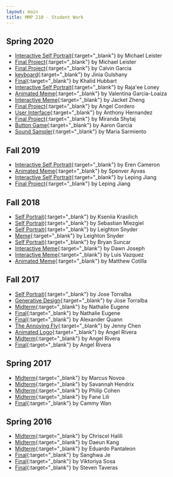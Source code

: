 ```yaml
---
layout: main
title: MMP 210 - Student Work
---
```


## Spring 2020
- [Interactive Self Portrait](https://mikenguyenleister.github.io/classwork/selfportrait3.html){:target="_blank"} by Michael Leister  
- [Final Project](https://mikenguyenleister.github.io/classwork/finalproject2.html){:target="_blank"} by Michael Leister  
- [Final Project](https://calvingarcia.github.io/mmp210/Final/){:target="_blank"} by Calvin Garcia  
- [keyboard](https://jiniagulshany.github.io/mmp210/keyboard/){:target="_blank"} by Jinia Gulshany  
- [Final](https://khalidhubbart.github.io/mmp210/Final/){:target="_blank"} by Khalid Hubbart  
- [Interactive Self Portrait](https://raja-ee.github.io/mmp210/interactive/){:target="_blank"} by Raja'ee Loney  
- [Animated Meme](https://valentina177.github.io/mmp210/meme3/){:target="_blank"} by Valentina Garcia-Loaiza  
- [Interactive Meme](https://jznekker.github.io/mmp_v2/meme_v4/index.html){:target="_blank"} by Jacket Zheng  
- [Final Project](https://angelcord20.github.io/MMP210/finalproject/){:target="_blank"} by Angel Cordero   
- [User Interface](https://anthonyh0216.github.io/mmp210/user_interface/){:target="_blank"} by Anthony   Hernandez  
- [Final Project](https://mirandashy.github.io/mmp210/final_project/){:target="_blank"} by Miranda Shytaj  
- [Button Game](https://aarongarcia2017.github.io/MMP210/button_game/){:target="_blank"} by Aaron Garcia  
- [Sound Sampler](https://maria282.github.io/mmp210/Sound/){:target="_blank"} by Maria Sarmiento  





## Fall 2019
- [Interactive Self Portrait](https://erencameron.github.io/MMP210/interactive/index.html){:target="_blank"} by Eren Cameron
- [Animated Meme](https://arlatius.github.io/mmp210/Projects/memelogoAnimation/index.html){:target="_blank"} by Spenver Ayvas
- [Interactive Self Portrait](https://lepingjiang.github.io/MMP210_Leping_Jiang/p1_2/index.html){:target="_blank"} by Leping Jiang
- [Final Project](https://lepingjiang.github.io/MMP210_Leping_Jiang/final/index.html){:target="_blank"} by Leping Jiang


## Fall 2018
<!-- - [Final](https://nanae1984.github.io/MMP210/finalproject/){:target="_blank"} by Nanae Itoi  -->
- [Self Portrait](https://kseniiakrasilich.github.io/mmp210/self_portrait_Black/index.html){:target="_blank"} by Kseniia Krasilich
- [Self Portrait](https://seba11001.github.io/MMP210/SelfPortrait2/index.html){:target="_blank"} by Sebastian Miezgiel
- [Self Portrait](https://leightonsnyder.github.io/mmp210/selfportrait_2.html){:target="_blank"} by Leighton Snyder
- [Meme](https://leightonsnyder.github.io/mmp210/meme.html){:target="_blank"} by Leighton Snyder
- [Self Portrait](18f/bryan_suncar/self_portrait_v3/index.html){:target="_blank"} by Bryan Suncar
- [Interactive Meme](https://trinidawn.github.io/mmp210/meme_1/){:target="_blank"} by Dawn Joseph
- [Interactive Meme](https://lufire08.github.io/MMP_210/Meme_v1/index.html){:target="_blank"} by Luis Vazquez
- [Animated Meme](https://cotilla.github.io/MEME3/){:target="_blank"} by Matthew Cotilla


## Fall 2017
- [Self Portrait](http://torralbajose.com/MMP210/assignments/self-portrait/index.html){:target="_blank"} by Jose Torralba
- [Generative Design](http://torralbajose.com/MMP210/assignments/midterm/index.html){:target="_blank"} by Jose Torralba
- [Midterm](https://nixxonwtfu.github.io/MMP210/midterm/midterm.html){:target="_blank"} by Nathalie Eugene
- [Final](https://nixxonwtfu.github.io/MMP210/final/final.html){:target="_blank"} by Nathalie Eugene
- [Final](https://aquann.github.io/MMP210/final/index.html){:target="_blank"} by Alexander Quann
- [The Annoying Fly](https://chenjenny.github.io/mmp210/final/){:target="_blank"} by Jenny Chen
- [Animated Logo](https://arivera609.github.io/mmp210/assignment6/){:target="_blank"} by Angel Rivera
- [Midterm](https://arivera609.github.io/mmp210/midterm2/){:target="_blank"} by Angel Rivera
- [Final](https://arivera609.github.io/mmp210/final/index.html){:target="_blank"} by Angel Rivera



## Spring 2017
- [Midterm](17s/marcus_novoa/midterm/){:target="_blank"} by Marcus Novoa
- [Midterm](17s/savannah_hendrix/midterm/){:target="_blank"} by Savannah Hendrix
- [Midterm](17s/philip_cohen/midterm/){:target="_blank"} by Philip Cohen
- [Midterm](17s/fane_lili/midterm/){:target="_blank"} by Fane Lili
- [Final](17s/cammy_wan/final/){:target="_blank"} by Cammy Wan



## Spring 2016
- [Midterm](16s/chriscel_halili/midterm){:target="_blank"} by Chriscel Halili	
- [Midterm](16s/daeun_kang/midterm/){:target="_blank"} by Daeun Kang	
- [Midterm](16s/eduardo_pantaleon/midterm/){:target="_blank"} by Eduardo Pantaleon	
- [Final](16s/sanghwa_je/final/){:target="_blank"} by Sanghwa Je	
- [Final](16s/viktoriya_sosa/final/){:target="_blank"} by Viktoriya Sosa	
- [Final](16s/steven_taveras/final/){:target="_blank"} by Steven Taveras	








